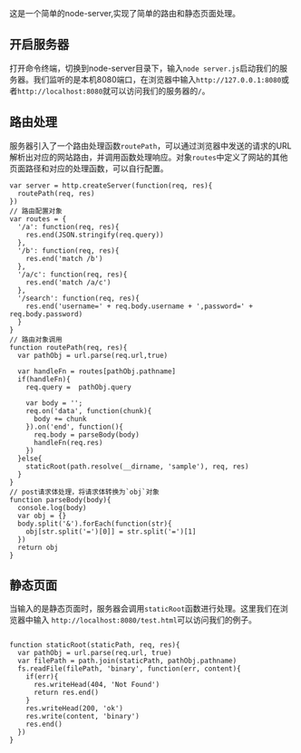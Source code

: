 这是一个简单的node-server,实现了简单的路由和静态页面处理。

## 开启服务器
打开命令终端，切换到node-server目录下，输入`node server.js`启动我们的服务器。我们监听的是本机8080端口，在浏览器中输入`http://127.0.0.1:8080`或者`http://localhost:8080`就可以访问我们的服务器的`/`。

## 路由处理
服务器引入了一个路由处理函数`routePath`，可以通过浏览器中发送的请求的URL解析出对应的网站路由，并调用函数处理响应。对象`routes`中定义了网站的其他页面路径和对应的处理函数，可以自行配置。
```
var server = http.createServer(function(req, res){
  routePath(req, res)
})
// 路由配置对象
var routes = {
  '/a': function(req, res){
    res.end(JSON.stringify(req.query))
  },
  '/b': function(req, res){
    res.end('match /b')
  },
  '/a/c': function(req, res){
    res.end('match /a/c')
  },
  '/search': function(req, res){
    res.end('username=' + req.body.username + ',password=' + req.body.password)
  }
}
// 路由对象调用
function routePath(req, res){
  var pathObj = url.parse(req.url,true)

  var handleFn = routes[pathObj.pathname]
  if(handleFn){
    req.query =  pathObj.query

    var body = '';
    req.on('data', function(chunk){
      body += chunk
    }).on('end', function(){
      req.body = parseBody(body)
      handleFn(req.res)
    })
  }else{
    staticRoot(path.resolve(__dirname, 'sample'), req, res)
  }
}
// post请求体处理，将请求体转换为`obj`对象
function parseBody(body){
  console.log(body)
  var obj = {}
  body.split('&').forEach(function(str){
    obj[str.split('=')[0]] = str.split('=')[1]
  })
  return obj
}
```
## 静态页面
当输入的是静态页面时，服务器会调用`staticRoot`函数进行处理。这里我们在浏览器中输入
`http://localhost:8080/test.html`可以访问我们的例子。

```

function staticRoot(staticPath, req, res){
  var pathObj = url.parse(req.url, true)
  var filePath = path.join(staticPath, pathObj.pathname)
  fs.readFile(filePath, 'binary', function(err, content){
    if(err){
      res.writeHead(404, 'Not Found')
      return res.end()
    }
    res.writeHead(200, 'ok')
    res.write(content, 'binary')
    res.end()
  })
}
```